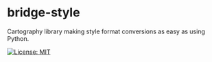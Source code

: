 # bridge-style
Cartography library making style format conversions as easy as using Python.

[![License: MIT](https://img.shields.io/badge/License-MIT-yellow.svg)](LICENSE.md)
